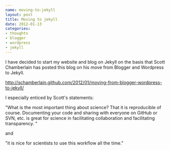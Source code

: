 ```yaml
--- 
name: moving-to-jekyll
layout: post
title: Moving to jekyll
date: 2012-01-13
categories: 
- thoughts
- blogger
- wordpress
- jekyll
---
```


I have decided to start my website and blog on Jekyll on the basis that Scott Chamberlain has posted this blog on his move from Blogger and Wordpress to Jekyll.

http://schamberlain.github.com/2012/01/moving-from-blogger-wordpress-to-jekyll/

I especially enticed by Scott's statements:

"What is the most important thing about science? That it is reproducible of course. Documenting your code and sharing with everyone on GitHub or SVN, etc. is great for science in facilitating collaboration and facilitating transparency. "

and

"it is nice for scientists to use this workflow all the time."

